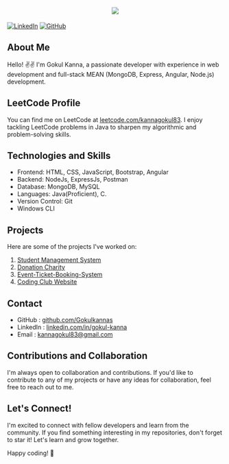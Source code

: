 <h1 align="center">

  <a href="https://git.io/typing-svg">
    <img src="https://readme-typing-svg.herokuapp.com/?lines=Hello+Everyone!🤝+;+Myself+GokulKanna!🧑‍💻🧑‍💻;&center=true&size=30">
  </a>
</h1>


[![LinkedIn](https://img.shields.io/badge/LinkedIn-GokulKanna-blue?style=flat-square&logo=linkedin)](https://www.linkedin.com/in/gokul-kanna/)
[![GitHub](https://img.shields.io/badge/GitHub-Gokulkannas-black?style=flat-square&logo=github)](https://github.com/Gokulkannas)

## About Me

Hello! ✌️✌️ I'm Gokul Kanna, a passionate developer with experience in web development and full-stack MEAN (MongoDB, Express, Angular, Node.js) development.

## LeetCode Profile

You can find me on LeetCode at [leetcode.com/kannagokul83](https://leetcode.com/kannagokul83/). I enjoy tackling LeetCode problems in Java to sharpen my algorithmic and problem-solving skills.

## Technologies and Skills

- Frontend: HTML, CSS, JavaScript, Bootstrap, Angular
- Backend: NodeJs, ExpressJs, Postman
- Database: MongoDB, MySQL
- Languages: Java(Proficient), C.
- Version Control: Git
- Windows CLI

</div>

## Projects

Here are some of the projects I've worked on:

1. [Student Management System](https://github.com/Gokulkannas/Angular-Crud)
2. [Donation Charity](https://github.com/Gokulkannas/Donation-Charity)
3. [Event-Ticket-Booking-System](https://github.com/Gokulkannas/Event-Ticket-Booking-System)
4. [Coding Club Website](https://github.com/Gokulkannas/Coding-Club)

## Contact

- GitHub : [github.com/Gokulkannas](https://github.com/Gokulkannas)
- LinkedIn : [linkedin.com/in/gokul-kanna](https://www.linkedin.com/in/gokul-kanna/)
- Email : kannagokul83@gmail.com

## Contributions and Collaboration

I'm always open to collaboration and contributions. If you'd like to contribute to any of my projects or have any ideas for collaboration, feel free to reach out to me.

## Let's Connect!

I'm excited to connect with fellow developers and learn from the community. If you find something interesting in my repositories, don't forget to star it! Let's learn and grow together.

Happy coding! 🚀
